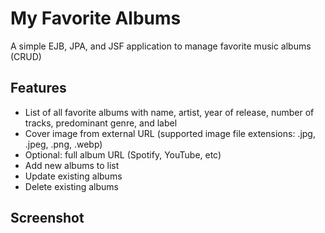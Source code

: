 # My Favorite Albums
A simple EJB, JPA, and JSF application to manage favorite music albums (CRUD)

## Features

* List of all favorite albums with name, artist, year of release, number of tracks, predominant genre, and label
* Cover image from external URL (supported image file extensions: .jpg, .jpeg, .png, .webp)
* Optional: full album URL (Spotify, YouTube, etc)
* Add new albums to list
* Update existing albums
* Delete existing albums

## Screenshot

